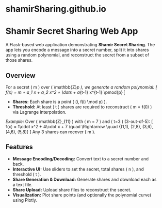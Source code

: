 # shamirSharing.github.io
# Shamir Secret Sharing Web App

A Flask-based web application demonstrating **Shamir Secret Sharing**. The app lets you encode a message into a secret number, split it into shares using a random polynomial, and reconstruct the secret from a subset of those shares.

## Overview

For a secret \( m \) over \( \mathbb{Z}_p \), we generate a random polynomial:
\[
f(x) = m + a_1 x + a_2 x^2 + \dots + a_{t-1} x^{t-1} \pmod{p}
\]
- **Shares:** Each share is a point \( (i, f(i) \mod p) \).
- **Threshold:** At least \( t \) shares are required to reconstruct \( m = f(0) \) via Lagrange interpolation.

*Example:* Over \( \mathbb{Z}_{11} \) with \( m = 7 \) and \( t=3 \) (3-out-of-5):
\[
f(x) = 1\cdot x^2 + 4\cdot x + 7 \quad \Rightarrow \quad \{(1,1), (2,8), (3,6), (4,6), (5,8)\}
\]
Any 3 shares can recover \( m \).

## Features

- **Message Encoding/Decoding:** Convert text to a secret number and back.
- **Interactive UI:** Use sliders to set the secret, total shares \( n \), and threshold \( t \).
- **Share Generation & Download:** Generate shares and download each as a text file.
- **Share Upload:** Upload share files to reconstruct the secret.
- **Visualization:** Plot share points (and optionally the polynomial curve) using Plotly.


